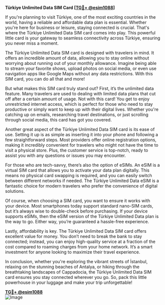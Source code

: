 **Türkiye Unlimited Data SIM Card [[TG💪+ @esim1088](https://t.me/s/esim1088)]**

If you're planning to visit Türkiye, one of the most exciting countries in the world, having a reliable and affordable data plan is essential. Whether you're here for business or leisure, staying connected is crucial. That's where the Türkiye Unlimited Data SIM card comes into play. This powerful little card is your gateway to seamless connectivity across Türkiye, ensuring you never miss a moment.

The Türkiye Unlimited Data SIM card is designed with travelers in mind. It offers an incredible amount of data, allowing you to stay online without worrying about running out of your monthly allowance. Imagine being able to stream your favorite shows, upload photos on social media, or even use navigation apps like Google Maps without any data restrictions. With this SIM card, you can do all that and more!

But what makes this SIM card truly stand out? First, it’s the unlimited data feature. Many travelers are used to dealing with limited data plans that cut off after a certain amount of usage. Not with this card! You get to enjoy unrestricted internet access, which is perfect for those who need to stay productive or simply want to keep up with their digital lives. Whether you're catching up on emails, researching travel destinations, or just scrolling through social media, this card has got you covered.

Another great aspect of the Türkiye Unlimited Data SIM card is its ease of use. Setting it up is as simple as inserting it into your phone and following a few straightforward steps. Most providers offer online registration options, making it incredibly convenient for travelers who might not have the time to visit a physical store. Plus, the customer service is top-notch, ready to assist you with any questions or issues you may encounter.

For those who are tech-savvy, there’s also the option of eSIMs. An eSIM is a virtual SIM card that allows you to activate your data plan digitally. This means no physical card swapping is required, and you can easily switch between different networks if needed. The Türkiye Unlimited Data eSIM is a fantastic choice for modern travelers who prefer the convenience of digital solutions.

Of course, when choosing a SIM card, you want to ensure it works with your device. Most smartphones today support standard nano-SIM cards, but it’s always wise to double-check before purchasing. If your device supports eSIMs, then the eSIM version of the Türkiye Unlimited Data plan is the way to go. Either way, you’re guaranteed a hassle-free experience.

Lastly, affordability is key. The Türkiye Unlimited Data SIM card offers excellent value for money. You don’t need to break the bank to stay connected; instead, you can enjoy high-quality service at a fraction of the cost compared to roaming charges from your home network. It’s a smart investment for anyone looking to maximize their travel experience.

In conclusion, whether you're exploring the vibrant streets of İstanbul, relaxing on the stunning beaches of Antalya, or hiking through the breathtaking landscapes of Cappadocia, the Türkiye Unlimited Data SIM card ensures you stay connected wherever you go. So, pack this little powerhouse in your luggage and make your trip unforgettable! 

**[TG💪+ @esim1088](https://t.me/s/esim1088)**  
![Image](https://i.postimg.cc/Y0z9fWf4/image.png)